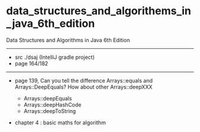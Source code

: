 # data_structures_and_algorithems_in_java_6th_edition
Data Structures and Algorithms in Java 6th Edition

----
- src ./dsaj (IntelliJ gradle project)
- page 164/182


---
- page 139, Can you tell the difference Arrays::equals and Arrays::DeepEquals? How about other Arrays::deepXXX  
    - Arrays::deepEquals
    - Arrays::deepHashCode
    - Arrays::deepToString
    
- chapter 4 : basic maths for algorithm 